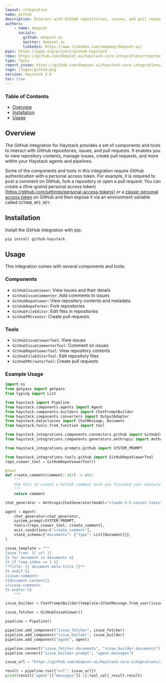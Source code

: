 ```yaml
---
layout: integration
name: github
description: Interact with GitHub repositories, issues, and pull requests within Haystack
authors:
    - name: deepset
      socials:
        github: deepset-ai
        twitter: deepset_ai
        linkedin: https://www.linkedin.com/company/deepset-ai/
pypi: https://pypi.org/project/github-haystack
repo: https://github.com/deepset-ai/haystack-core-integrations/tree/main/integrations/github
type: Tools
report_issue: https://github.com/deepset-ai/haystack-core-integrations/issues
logo: /logos/github.png
version: Haystack 2.0
toc: true
---
```


### **Table of Contents**

- [Overview](#overview)
- [Installation](#installation)
- [Usage](#usage)

## Overview

The GitHub integration for Haystack provides a set of components and tools to interact with GitHub repositories, issues, and pull requests. It enables you to view repository contents, manage issues, create pull requests, and more within your Haystack agents and pipelines.


Some of the components and tools in this integration require GitHub authentication with a personal access token. 
For example, it is required to post a comment on GitHub, fork a repository or open a pull request. You can create a (fine-graind personal access token)[https://github.com/settings/personal-access-tokens] or a [classic personal access token](https://github.com/settings/tokens) on GitHub and then expose it via an environment variable called `GITHUB_API_KEY`.


## Installation

Install the GitHub integration with pip:

```bash
pip install github-haystack
```

## Usage

This integration comes with several components and tools:

### Components
- `GitHubIssueViewer`: View issues and their details
- `GitHubIssueCommenter`: Add comments to issues
- `GitHubRepoViewer`: View repository contents and metadata
- `GitHubRepoForker`: Fork repositories
- `GitHubFileEditor`: Edit files in repositories
- `GitHubPRCreator`: Create pull requests

### Tools
- `GitHubIssueViewerTool`: View issues
- `GitHubIssueCommenterTool`: Comment on issues
- `GitHubRepoViewerTool`: View repository contents
- `GitHubFileEditorTool`: Edit repository files
- `GitHubPRCreatorTool`: Create pull requests

### Example Usage

```python
import os
from getpass import getpass
from typing import List

from haystack import Pipeline
from haystack.components.agents import Agent
from haystack.components.builders import ChatPromptBuilder
from haystack.components.converters import OutputAdapter
from haystack.dataclasses import ChatMessage, Document
from haystack.tools.from_function import tool

from haystack_integrations.components.connectors.github import GitHubIssueViewer
from haystack_integrations.components.generators.anthropic import AnthropicChatGenerator

from haystack_integrations.prompts.github import SYSTEM_PROMPT

from haystack_integrations.tools.github import GitHubRepoViewerTool
repo_viewer_tool = GitHubRepoViewerTool()

@tool
def create_comment(comment: str) -> str:
    """
    Use this to create a Github comment once you finished your exploration.
    """
    return comment

chat_generator = AnthropicChatGenerator(model="claude-3-5-sonnet-latest", generation_kwargs={"max_tokens": 8000})

agent = Agent(
    chat_generator=chat_generator,
    system_prompt=SYSTEM_PROMPT,
    tools=[repo_viewer_tool, create_comment],
    exit_conditions=["create_comment"],
    state_schema={"documents": {"type": List[Document]}},
)

issue_template = """
Issue from: {{ url }}
{% for document in documents %}
{% if loop.index == 1 %}
**Title: {{ document.meta.title }}**
{% endif %}
<issue-comment>
{{document.content}}
</issue-comment>
{% endfor %}
    """

issue_builder = ChatPromptBuilder(template=[ChatMessage.from_user(issue_template)], required_variables="*")

issue_fetcher = GitHubIssueViewer()

pipeline = Pipeline()

pipeline.add_component("issue_fetcher", issue_fetcher)
pipeline.add_component("issue_builder", issue_builder)
pipeline.add_component("agent", agent)

pipeline.connect("issue_fetcher.documents", "issue_builder.documents")
pipeline.connect("issue_builder.prompt", "agent.messages")

issue_url = "https://github.com/deepset-ai/haystack-core-integrations/issues/1268"

result = pipeline.run({"url": issue_url})
print(result["agent"]["messages"][-1].tool_call_result.result)
```
